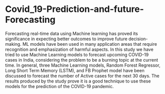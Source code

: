# Covid_19-Prediction-and-future-Forecasting

Forecasting real-time data using Machine learning has proved its significance in expecting better outcomes to improve future decision-making. ML models have been used in many application areas that require recognition and emphasization of harmful aspects. In this study we have tried to use Machine Learning models to forecast upcoming COVID-19 cases in India, considering the problem to be a burning topic at the current time. In general, three Machine Learning models, Random Forest Regressor, Long Short Term Memory (LSTM), and FB Prophet model have been discussed to forecast the number of Active cases for the next 30 days. The results produced by the study prove it is a good technique to use these models for the prediction of the COVID-19 pandemic.
